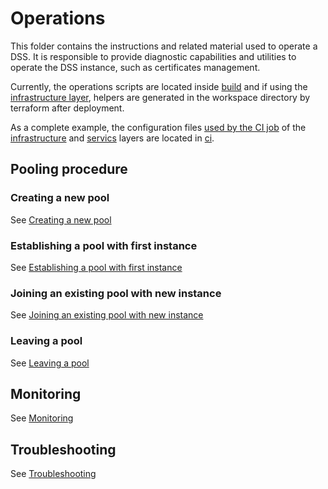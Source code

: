 # Operations

This folder contains the instructions and related material used to operate a DSS. It is responsible to provide diagnostic capabilities and utilities to operate the DSS instance, such as certificates management.

Currently, the operations scripts are located inside [build](../../build) and if using the [infrastructure layer](../infrastructure), helpers are generated in the workspace directory by terraform after deployment.

As a complete example, the configuration files [used by the CI job](../../.github/workflows/dss-deploy.yml) of the [infrastructure](../infrastructure) and [servics](../services) layers are located in [ci](./ci).

## Pooling procedure

### Creating a new pool

See [Creating a new pool](pooling.md#creating-a-new-pool)

### Establishing a pool with first instance

See [Establishing a pool with first instance](pooling.md#establishing-a-pool-with-first-instance)

### Joining an existing pool with new instance

See [Joining an existing pool with new instance](pooling.md#joining-an-existing-pool-with-new-instance)

### Leaving a pool

See [Leaving a pool](pooling.md#leaving-a-pool)

## Monitoring

See [Monitoring](monitoring.md)

## Troubleshooting

See [Troubleshooting](troubleshooting.md)
